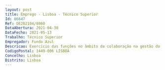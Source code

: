 ```yaml
--- 
layout: post
title: Emprego - Lisboa - Técnico Superior
Id: 86647
Ref: OE202104/0860
DataAbertura: 2021-04-30
DataFecho: 2021-05-13
Trabalho: Técnico Superior
Empregador: Fundo Azul
Descricao: Exercício das funções no âmbito da colaboração na gestão do Fundo Azul, reportadas à carreira e categoria de técnico superior, previstas no anexo referido no n.º 2 do artigo 88.º LTFP, na sua atual redação, nomeadamente a) Criação de editais b) Análise de admissibilidade de candidaturas  compilar e manter atualizada informação financeira ao nível dos editais e do Fundo c) Acompanhamento da execução do Fundo Azul  apoio logístico, administrativo e financeiro d) Análise de Pedidos de Pagamento e) Elaborar os Relatórios Financeiros de acompanhamento e relatórios físicos do Fundo f) Elaboração de relatórios de atividade e relatórios de gestão do Fundo g) Organização de Arquivo.
CodigoPostal: 1449-006 LISBOA
Concelho: Lisboa
Distrito: Lisboa
--- 
```

